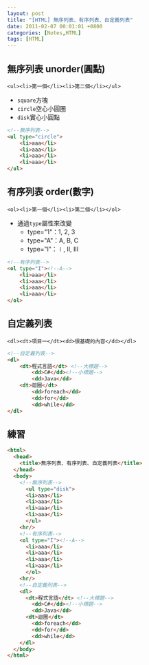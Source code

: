 ```yaml
---
layout: post
title: "[HTML] 無序列表、有序列表、自定義列表"
date: 2011-02-07 00:01:01 +0800
categories: [Notes,HTML]
tags: [HTML]
---
```


## 無序列表 unorder(圓點)

`<ul><li>第一個</li><li>第二個</li></ul>`

- `square`方塊
- `circle`空心小圓圈
- `disk`實心小圓點
  
```html
<!--無序列表-->
<ul type="circle">
    <li>aaa</li>
    <li>aaa</li>
    <li>aaa</li>
    <li>aaa</li>
</ul>
```
## 有序列表 order(數字)

`<ol><li>第一個</li><li>第二個</li></ol>`

- 通過`type`屬性來改變
    - type="1"：1, 2, 3
    - type="A"：A, B, C
    - type="I"：∣, Ⅱ, Ⅲ

```html
<!--有序列表-->
<ol type="I"><!--A-->
    <li>aaa</li>
    <li>aaa</li>
    <li>aaa</li>
    <li>aaa</li>
</ol>
```
## 自定義列表

`<dl><dt>項目一</dt><dd>很基礎的內容</dd></dl>`

```html
<!--自定義列表-->
<dl>
    <dt>程式言語</dt> <!--大標題-->
        <dd>C#</dd><!--小標題-->
        <dd>Java</dd>
    <dt>迴圈</dt>
        <dd>foreach</dd>
        <dd>for</dd>
        <dd>while</dd>
</dl>
```

## 練習

```html
<html>
  <head>
    <title>無序列表、有序列表、自定義列表</title>
  </head>
  <body>
    <!--無序列表-->
	  <ul type="disk">
      <li>aaa</li>
      <li>aaa</li>
      <li>aaa</li>
      <li>aaa</li>
	  </ul>
    <hr/>
    <!--有序列表-->
    <ol type="I"><!--A-->
      <li>aaa</li>
      <li>aaa</li>
      <li>aaa</li>
      <li>aaa</li>
	  </ol>
    <hr/>
    <!--自定義列表-->
    <dl>
      <dt>程式言語</dt> <!--大標題-->
        <dd>C#</dd><!--小標題-->
        <dd>Java</dd>
      <dt>迴圈</dt>
        <dd>foreach</dd>
        <dd>for</dd>
        <dd>while</dd>
    </dl>
  </body>
</html>
```
